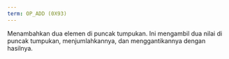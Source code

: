 ```yaml
---
term: OP_ADD (0X93)
---
```


Menambahkan dua elemen di puncak tumpukan. Ini mengambil dua nilai di puncak tumpukan, menjumlahkannya, dan menggantikannya dengan hasilnya.